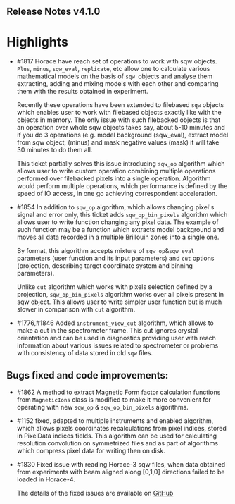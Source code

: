 ## Release Notes v4.1.0

# Highlights

 - #1817 Horace have reach set of operations to work with sqw objects. `Plus`, `minus`, `sqw_eval`, `replicate`,
   etc allow one to calculate various mathematical models on the basis of `sqw `objects and analyse them extracting,
   adding and mixing models with each other and comparing them with the results obtained in experiment.
   
   Recently these operations have been extended to filebased `sqw` objects which enables user to work with filebased
   objects exactly like with the objects in memory. The only issue with such filebacked objects is that an operation
   over whole sqw objects takes say, about 5-10 minutes and if you do 3 operations (e.g. model background (sqw_eval),
   extract model from sqw object, (minus) and mask negative values (mask) it will take 30 minutes to do them all.
   
   This ticket partially solves this issue introducing `sqw_op` algorithm which allows user to write custom
   operation combining multiple operations performed over filebacked pixels into a single operation. 
   Algorithm would perform multiple operations, which performance is defined by the speed of IO access, in one go achieving correspondent acceleration.
   
 - #1854 In addition to `sqw_op` algorithm, which allows changing pixel's signal and error only, this ticket adds
   `sqw_op_bin_pixels` algorithm which allows user to write function changing any pixel data. The example
   of such function may be a function which extracts model background and moves all data recorded in a multiple
   Brillouin zones into a single one.
   
   By format, this algorithm accepts mixture of `sqw_op`&`sqw_eval` parameters (user function and its input parameters) and
   `cut` options  (projection, describing target coordinate system and binning parameters).
   
   Unlike `cut` algorithm which works with pixels selection defined by a projection, `sqw_op_bin_pixels` algorithm works over all pixels present in sqw object. This allows user to write simpler user function but is much slower in comparison with `cut` algorithm.

 - #1776,#1846 Added `instrument_view_cut` algorithm, which allows to make a cut in the spectrometer frame. 
   This cut ignores crystal orientation and can be used in diagnostics providing user with reach information
   about various issues related to spectrometer or problems with consistency of data stored in old `sqw` files.

## Bugs fixed and code improvements:

 - #1862 A method to extract Magnetic Form factor calculation functions from `MagneticIons` class
   is modified to make it more convenient for operating with new `sqw_op` & `sqw_op_bin_pixels` algorithms.

 - #1152 fixed, adapted to multiple instruments and enabled algorithm, which allows
   pixels coordinates recalculations from pixel indices, stored in PixelData indices
   fields. This algorithm can be used for calculating resolution convolution on symmetrized
   files and as part of algorithms which compress pixel data for writing then on disk.

 - #1830 Fixed issue with reading Horace-3 sqw files, when data obtained from experiments
   with beam aligned along [0,1,0] directions failed to be loaded in Horace-4.
 
   The details of the fixed issues are available on
   [GitHub](https://github.com/pace-neutrons/Horace/issues/)
